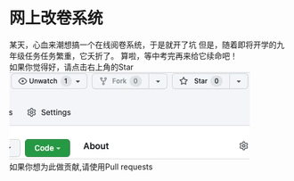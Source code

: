 # 网上改卷系统
某天，心血来潮想搞一个在线阅卷系统，于是就开了坑
但是，随着即将开学的九年级任务任务繁重，它夭折了。
算啦，等中考完再来给它续命吧！<br>如果你觉得好，请点击右上角的Star
![star](https://raw.githubusercontent.com/zhousw50/gaijuan/main/star.gif)
<br>如果你想为此做贡献,请使用Pull requests
